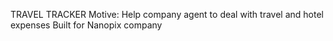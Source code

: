 TRAVEL TRACKER
Motive: Help company agent to deal with travel and hotel expenses
Built for Nanopix company
